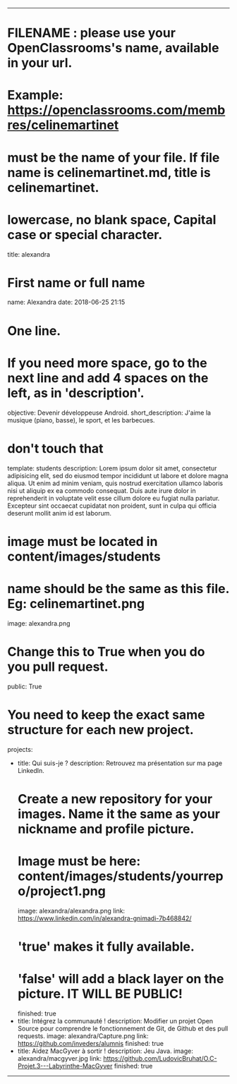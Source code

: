 ---

# FILENAME : please use your OpenClassrooms's name, available in your url.
# Example: https://openclassrooms.com/membres/celinemartinet
# must be the name of your file. If file name is celinemartinet.md, title is celinemartinet.
# lowercase, no blank space, Capital case or special character.
title: alexandra

# First name or full name
name: Alexandra
date: 2018-06-25 21:15

# One line.
# If you need more space, go to the next line and add 4 spaces on the left, as in 'description'.
objective: Devenir développeuse Android.
short_description: J'aime la musique (piano, basse), le sport, et les barbecues.

# don't touch that
template: students
description:
    Lorem ipsum dolor sit amet, consectetur adipisicing elit, sed do eiusmod
    tempor incididunt ut labore et dolore magna aliqua. Ut enim ad minim veniam,
    quis nostrud exercitation ullamco laboris nisi ut aliquip ex ea commodo
    consequat. Duis aute irure dolor in reprehenderit in voluptate velit esse
    cillum dolore eu fugiat nulla pariatur. Excepteur sint occaecat cupidatat non
    proident, sunt in culpa qui officia deserunt mollit anim id est laborum.

# image must be located in content/images/students
# name should be the same as this file. Eg: celinemartinet.png
image: alexandra.png

# Change this to True when you do you pull request.
public: True

# You need to keep the exact same structure for each new project.
projects:
  - title: Qui suis-je ?
    description: Retrouvez ma présentation sur ma page LinkedIn.
    # Create a new repository for your images. Name it the same as your nickname and profile picture.
    # Image must be here: content/images/students/yourrepo/project1.png
    image: alexandra/alexandra.png
    link: https://www.linkedin.com/in/alexandra-gnimadi-7b468842/
    # 'true' makes it fully available.
    # 'false' will add a black layer on the picture. IT WILL BE PUBLIC!
    finished: true
  - title: Intégrez la communauté !
    description: Modifier un projet Open Source pour comprendre le fonctionnement de Git, de Github et des pull requests. 
    image: alexandra/Capture.png
    link: https://github.com/inveders/alumnis
    finished: true
  - title: Aidez MacGyver à sortir !
    description: Jeu Java.
    image: alexandra/macgyver.jpg
    link: https://github.com/LudovicBruhat/O.C-Projet.3---Labyrinthe-MacGyver
    finished: true
---